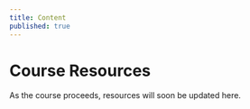 ```yaml
---
title: Content
published: true
---
```


# Course Resources

As the course proceeds, resources will soon be updated here.
